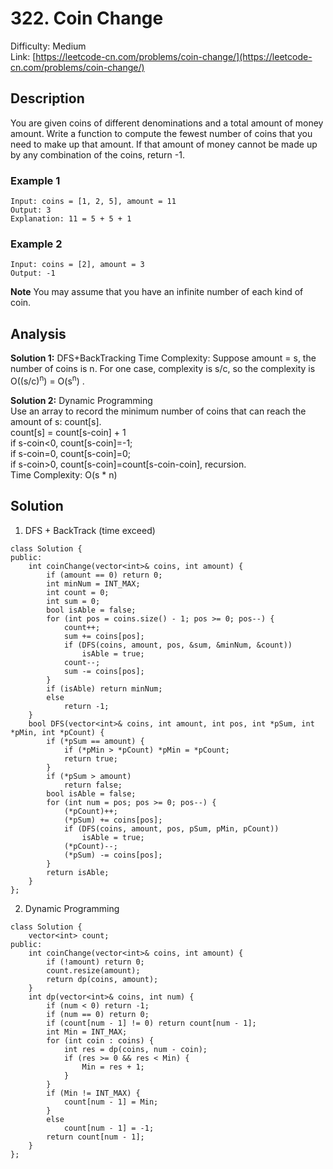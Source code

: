 # 322. Coin Change
Difficulty: Medium  
Link: [https://leetcode-cn.com/problems/coin-change/](https://leetcode-cn.com/problems/coin-change/)
## Description
You are given coins of different denominations and a total amount of money amount. Write a function to compute the fewest number of coins that you need to make up that amount. If that amount of money cannot be made up by any combination of the coins, return -1.
### Example 1
``` 
Input: coins = [1, 2, 5], amount = 11
Output: 3 
Explanation: 11 = 5 + 5 + 1
```
### Example 2
```
Input: coins = [2], amount = 3
Output: -1
```
**Note**
You may assume that you have an infinite number of each kind of coin.  
## Analysis
**Solution 1:** DFS+BackTracking
Time Complexity: Suppose amount = s, the number of coins is n. For one case, complexity is s/c, so the complexity is O((s/c)<sup>n</sup>) = O(s<sup>n</sup>) . 

**Solution 2:** Dynamic Programming  
Use an array to record the minimum number of coins that can reach the amount of s: count[s].   
count[s] = count[s-coin] + 1  
if s-coin<0, count[s-coin]=-1;  
if s-coin=0, count[s-coin]=0;  
if s-coin>0, count[s-coin]=count[s-coin-coin], recursion.  
Time Complexity: O(s * n)   

## Solution
1. DFS + BackTrack (time exceed)
```
class Solution {
public:
    int coinChange(vector<int>& coins, int amount) {
        if (amount == 0) return 0;
        int minNum = INT_MAX;
        int count = 0;
        int sum = 0;
        bool isAble = false;
        for (int pos = coins.size() - 1; pos >= 0; pos--) {
            count++;
            sum += coins[pos];
            if (DFS(coins, amount, pos, &sum, &minNum, &count)) 
                isAble = true;
            count--;
            sum -= coins[pos];
        }
        if (isAble) return minNum;
        else
            return -1;
    }
    bool DFS(vector<int>& coins, int amount, int pos, int *pSum, int *pMin, int *pCount) {
        if (*pSum == amount) {
            if (*pMin > *pCount) *pMin = *pCount;
            return true;
        }
        if (*pSum > amount)
            return false;
        bool isAble = false;
        for (int num = pos; pos >= 0; pos--) {
            (*pCount)++;
            (*pSum) += coins[pos];
            if (DFS(coins, amount, pos, pSum, pMin, pCount))
                isAble = true;
            (*pCount)--;
            (*pSum) -= coins[pos];
        }
        return isAble;
    }
};
```
2. Dynamic Programming
```
class Solution {
    vector<int> count;
public:
    int coinChange(vector<int>& coins, int amount) {
        if (!amount) return 0;
        count.resize(amount);
        return dp(coins, amount);
    }
    int dp(vector<int>& coins, int num) {
        if (num < 0) return -1;
        if (num == 0) return 0;
        if (count[num - 1] != 0) return count[num - 1];
        int Min = INT_MAX;
        for (int coin : coins) {
            int res = dp(coins, num - coin);
            if (res >= 0 && res < Min) {
                Min = res + 1;
            }
        }
        if (Min != INT_MAX) {
            count[num - 1] = Min;
        }
        else 
            count[num - 1] = -1;
        return count[num - 1];
    }
};
```

